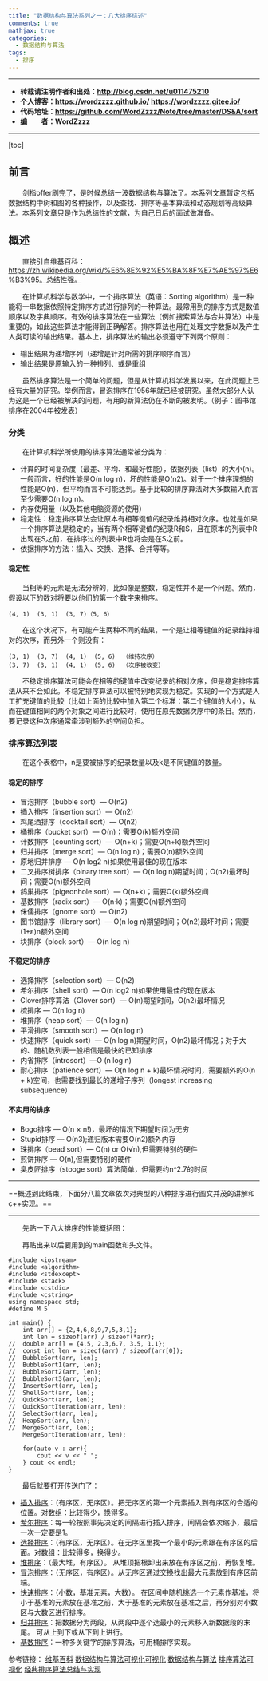 ```yaml
---
title: "数据结构与算法系列之一：八大排序综述"
comments: true
mathjax: true
categories:
  - 数据结构与算法
tags:
  - 排序
---
```


----------

- **转载请注明作者和出处：http://blog.csdn.net/u011475210**
- **个人博客：https://wordzzzz.github.io/ https://wordzzzz.gitee.io/**
- **代码地址：https://github.com/WordZzzz/Note/tree/master/DS&A/sort**
- **编&emsp;&emsp;者：WordZzzz**

----------

[toc]

## 前言

&emsp;&emsp;剑指offer刷完了，是时候总结一波数据结构与算法了。本系列文章暂定包括数据结构中树和图的各种操作，以及查找、排序等基本算法和动态规划等高级算法。本系列文章只是作为总结性的文献，为自己日后的面试做准备。

## 概述

&emsp;&emsp;直接引自维基百科：https://zh.wikipedia.org/wiki/%E6%8E%92%E5%BA%8F%E7%AE%97%E6%B3%95。总结性强。

&emsp;&emsp;在计算机科学与数学中，一个排序算法（英语：Sorting algorithm）是一种能将一串数据依照特定排序方式进行排列的一种算法。最常用到的排序方式是数值顺序以及字典顺序。有效的排序算法在一些算法（例如搜索算法与合并算法）中是重要的，如此这些算法才能得到正确解答。排序算法也用在处理文字数据以及产生人类可读的输出结果。基本上，排序算法的输出必须遵守下列两个原则：

- 输出结果为递增序列（递增是针对所需的排序顺序而言）
- 输出结果是原输入的一种排列、或是重组

&emsp;&emsp;虽然排序算法是一个简单的问题，但是从计算机科学发展以来，在此问题上已经有大量的研究。举例而言，冒泡排序在1956年就已经被研究。虽然大部分人认为这是一个已经被解决的问题，有用的新算法仍在不断的被发明。（例子：图书馆排序在2004年被发表）

### 分类

&emsp;&emsp;在计算机科学所使用的排序算法通常被分类为：

- 计算的时间复杂度（最差、平均、和最好性能），依据列表（list）的大小(n)。一般而言，好的性能是O(n log n)，坏的性能是O(n2)。对于一个排序理想的性能是O(n)，但平均而言不可能达到。基于比较的排序算法对大多数输入而言至少需要O(n log n)。
- 内存使用量（以及其他电脑资源的使用）
- 稳定性：稳定排序算法会让原本有相等键值的纪录维持相对次序。也就是如果一个排序算法是稳定的，当有两个相等键值的纪录R和S，且在原本的列表中R出现在S之前，在排序过的列表中R也将会是在S之前。
- 依据排序的方法：插入、交换、选择、合并等等。

#### 稳定性

&emsp;&emsp;当相等的元素是无法分辨的，比如像是整数，稳定性并不是一个问题。然而，假设以下的数对将要以他们的第一个数字来排序。

```
(4, 1)  (3, 1)  (3, 7)（5, 6）
```

&emsp;&emsp;在这个状况下，有可能产生两种不同的结果，一个是让相等键值的纪录维持相对的次序，而另外一个则没有：

```
(3, 1)  (3, 7)  (4, 1)  (5, 6)  （维持次序）
(3, 7)  (3, 1)  (4, 1)  (5, 6)  （次序被改变）
```

&emsp;&emsp;不稳定排序算法可能会在相等的键值中改变纪录的相对次序，但是稳定排序算法从来不会如此。不稳定排序算法可以被特别地实现为稳定。实现的一个方式是人工扩充键值的比较（比如上面的比较中加入第二个标准：第二个键值的大小），从而在键值相同的两个对象之间进行比较时，使用在原先数据次序中的条目。然而，要记录这种次序通常牵涉到额外的空间负担。

### 排序算法列表

&emsp;&emsp;在这个表格中，n是要被排序的纪录数量以及k是不同键值的数量。

#### 稳定的排序

- 冒泡排序（bubble sort）— O(n2)
- 插入排序（insertion sort）— O(n2)
- 鸡尾酒排序（cocktail sort）— O(n2)
- 桶排序（bucket sort）— O(n)；需要O(k)额外空间
- 计数排序（counting sort）— O(n+k)；需要O(n+k)额外空间
- 归并排序（merge sort）— O(n log n)；需要O(n)额外空间
- 原地归并排序 — O(n log2 n)如果使用最佳的现在版本
- 二叉排序树排序（binary tree sort）— O(n log n)期望时间；O(n2)最坏时间；需要O(n)额外空间
- 鸽巢排序（pigeonhole sort）— O(n+k)；需要O(k)额外空间
- 基数排序（radix sort）— O(n·k)；需要O(n)额外空间
- 侏儒排序（gnome sort）— O(n2)
- 图书馆排序（library sort）— O(n log n)期望时间；O(n2)最坏时间；需要(1+ε)n额外空间
- 块排序（block sort）— O(n log n)

#### 不稳定的排序

- 选择排序（selection sort）— O(n2)
- 希尔排序（shell sort）— O(n log2 n)如果使用最佳的现在版本
- Clover排序算法（Clover sort）— O(n)期望时间，O(n2)最坏情况
- 梳排序 — O(n log n)
- 堆排序（heap sort）— O(n log n)
- 平滑排序（smooth sort）— O(n log n)
- 快速排序（quick sort）— O(n log n)期望时间，O(n2)最坏情况；对于大的、随机数列表一般相信是最快的已知排序
- 内省排序（introsort）—O (n log n)
- 耐心排序（patience sort）— O(n log n + k)最坏情况时间，需要额外的O(n + k)空间，也需要找到最长的递增子序列（longest increasing subsequence）

#### 不实用的排序

- Bogo排序 — O(n × n!)，最坏的情况下期望时间为无穷
- Stupid排序 — O(n3);递归版本需要O(n2)额外内存
- 珠排序（bead sort）— O(n) or O(√n),但需要特别的硬件
- 煎饼排序 — O(n),但需要特别的硬件
- 臭皮匠排序（stooge sort）算法简单，但需要约n^2.7的时间

----------

==概述到此结束，下面分八篇文章依次对典型的八种排序进行图文并茂的讲解和c++实现。==

----------

&emsp;&emsp;先贴一下八大排序的性能概括图：



&emsp;&emsp;再贴出来以后要用到的main函数和头文件。

```cpp?linenums
#include <iostream>
#include <algorithm>
#include <stdexcept>
#include <stack>
#include <cstdio>
#include <cstring>
using namespace std; 
#define M 5

int main() { 
	int arr[] = {2,4,6,8,9,7,5,3,1};
	int len = sizeof(arr) / sizeof(*arr);
//	double arr[] = {4.5, 2.3,6.7, 3.5, 1.1};
//	const int len = sizeof(arr) / sizeof(arr[0]);
//	BubbleSort(arr, len);
//	BubbleSort1(arr, len);
//	BubbleSort2(arr, len);
//	BubbleSort3(arr, len);
//	InsertSort(arr, len);
//	ShellSort(arr, len);	
//	QuickSort(arr, len);
//	QuickSortIteration(arr, len);
//	SelectSort(arr, len);	
//	HeapSort(arr, len);		
//	MergeSort(arr, len); 
	MergeSortIteration(arr, len);

	for(auto v : arr){
		cout << v << " ";
	} cout << endl;
}
```

&emsp;&emsp;最后就要打开传送门了：

- [插入排序](https://wordzzzz.github.io/2018/01/01/DS/)：（有序区，无序区）。把无序区的第一个元素插入到有序区的合适的位置。对数组：比较得少，换得多。
- [希尔排序](https://wordzzzz.github.io/2018/01/02/DS/)：每一轮按照事先决定的间隔进行插入排序，间隔会依次缩小，最后一次一定要是1。
- [选择排序](https://wordzzzz.github.io/2018/01/03/DS/)：（有序区，无序区）。在无序区里找一个最小的元素跟在有序区的后面。对数组：比较得多，换得少。
- [堆排序](https://wordzzzz.github.io/2018/01/04/DS/)：（最大堆，有序区）。
从堆顶把根卸出来放在有序区之前，再恢复堆。
- [冒泡排序](https://wordzzzz.github.io/2018/01/05/DS/)：（无序区，有序区）。从无序区通过交换找出最大元素放到有序区前端。
- [快速排序](https://wordzzzz.github.io/2018/01/06/DS/)：（小数，基准元素，大数）。
在区间中随机挑选一个元素作基准，将小于基准的元素放在基准之前，大于基准的元素放在基准之后，再分别对小数区与大数区进行排序。
- [归并排序](https://wordzzzz.github.io/2018/01/07/DS/)：把数据分为两段，从两段中逐个选最小的元素移入新数据段的末尾。
可从上到下或从下到上进行。
- [基数排序](https://wordzzzz.github.io/2018/01/08/DS/)：一种多关键字的排序算法，可用桶排序实现。

参考链接：
[维基百科][1]
[数据结构与算法可视化可视化][2]
[数据结构与算法][3]
[排序算法可视化][4]
[经典排序算法总结与实现][5]

  [1]: https://zh.wikipedia.org/wiki/%E6%8E%92%E5%BA%8F%E7%AE%97%E6%B3%95
  [2]: https://visualgo.net/en/sorting
  [3]: http://www.cnblogs.com/skywang12345/category/508186.html
  [4]: http://www.open-open.com/lib/view/open1404781467544.html
  [5]: http://wuchong.me/blog/2014/02/09/algorithm-sort-summary/